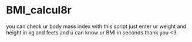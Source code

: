 # BMI_calcul8r
you can check ur body mass index with this script just enter ur weight and height in kg and feets and u can know ur BMI in seconds 
thank you <3
